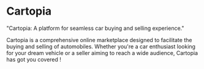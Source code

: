 # Cartopia
"Cartopia: A platform for seamless car buying and selling experience." 

Cartopia is a comprehensive online marketplace designed to facilitate the buying and selling of automobiles. Whether you're a car enthusiast looking for your dream vehicle or a seller aiming to reach a wide audience, Cartopia has got you covered !

